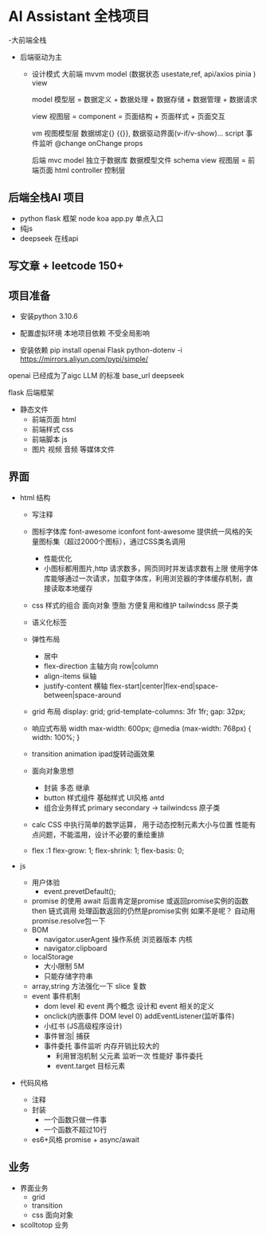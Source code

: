 # AI Assistant 全栈项目

-大前端全栈
- 后端驱动为主 
  - 设计模式
    大前端 mvvm model (数据状态 usestate,ref, api/axios pinia ) view

    model 模型层 = 数据定义 + 数据处理 + 数据存储 + 数据管理 + 数据请求

    view 视图层 = component = 页面结构 + 页面样式 + 页面交互

    vm 视图模型层 数据绑定{} {{}}, 数据驱动界面(v-if/v-show)... script 事件监听 @change onChange props

    后端 mvc 
    model 独立于数据库 数据模型文件 schema 
    view 视图层 = 前端页面 html
    controller 控制层

## 后端全栈AI 项目
- python flask 框架 node koa
  app.py 单点入口
- 纯js
- deepseek 在线api



## 写文章 + leetcode 150+


## 项目准备
- 安装python
  3.10.6
- 配置虚拟环境
  本地项目依赖 不受全局影响

- 安装依赖
 pip install openai Flask python-dotenv -i https://mirrors.aliyun.com/pypi/simple/

 openai 已经成为了aigc LLM 的标准
 base_url deepseek

 flask 后端框架


- 静态文件
  - 前端页面 html
  - 前端样式 css
  - 前端脚本 js
  - 图片 视频 音频 等媒体文件
  

## 界面 

 - html 结构
   - 写注释
   - 图标字体库 font-awesome iconfont
     font-awesome 提供统一风格的矢量图标集（超过2000个图标），通过CSS类名调用
     
     - 性能优化
     - 小图标都用图片,http 请求数多，网页同时并发请求数有上限 使用字体库能够通过一次请求，加载字体库，利用浏览器的字体缓存机制，直接读取本地缓存
    - css 样式的组合 面向对象 堕胎 方便复用和维护
      tailwindcss 原子类
    - 语义化标签
    - 弹性布局
      - 居中
      - flex-direction 主轴方向 row|column
      - align-items 纵轴
      - justify-content 横轴 flex-start|center|flex-end|space-between|space-around
    - grid 布局
      display: grid;
      grid-template-columns: 3fr 1fr;
      gap: 32px;

    - 响应式布局
      width max-width: 600px;
      @media (max-width: 768px) {
        width: 100%;
      }
    - transition animation ipad旋转动画效果
    - 面向对象思想
      - 封装 多态 继承
      - button 样式组件 基础样式
        UI风格 antd 
      - 组合业务样式
        primary secondary -> tailwindcss 原子类
    - calc 
      CSS 中执行简单的数学运算， 用于动态控制元素大小与位置
      性能有点问题，不能滥用，设计不必要的重绘重排
    - flex :1 
      flex-grow: 1;
      flex-shrink: 1;
      flex-basis: 0;


- js
  - 用户体验
    - event.prevetDefault();
  - promise 的使用
    await 后面肯定是promise 或返回promise实例的函数
    then 链式调用
      处理函数返回的仍然是promise实例
      如果不是呢？ 自动用promise.resolve包一下
  - BOM
    - navigator.userAgent 
    操作系统 浏览器版本 内核
    - navigator.clipboard 
  - localStorage
    - 大小限制 5M
    - 只能存储字符串
  - array,string 方法强化一下
    slice 复数
  - event 事件机制
    - dom level 和 event 两个概念 设计和 event 相关的定义
    - onclick(内嵌事件 DOM level 0) addEventListener(监听事件)
    - 小红书 (JS高级程序设计)
    - 事件冒泡| 捕获
    - 事件委托
      事件监听 内存开销比较大的
      - 利用冒泡机制 父元素 监听一次 性能好 事件委托
      - event.target 目标元素



- 代码风格
  - 注释
  - 封装
    - 一个函数只做一件事
    - 一个函数不超过10行
  - es6+风格
    promise + async/await


## 业务
  - 界面业务
    - grid
    - transition
    - css 面向对象
  - scolltotop 业务
